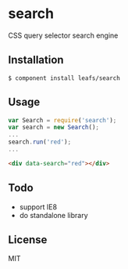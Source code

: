 search
======

CSS query selector search engine


## Installation

    $ component install leafs/search

## Usage


```js
var Search = require('search');
var search = new Search();
...
search.run('red');
...
```


```html
<div data-search="red"></div>
```

## Todo

- support IE8
- do standalone library
   

## License

  MIT
